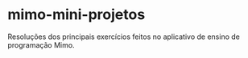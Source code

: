 # mimo-mini-projetos
 Resoluções dos principais exercícios feitos no aplicativo de ensino de programação Mimo.
